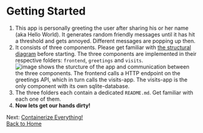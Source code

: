 # Getting Started

1. This app is personally greeting the user after sharing his or her name (aka
   Hello World). It generates random friendly messages until it has hit a
   threshold and gets annoyed. Different messages are popping up then.
2. It consists of three components. Please get familiar with [the structural
   diagram](structure.excalidraw.svg) before starting. The three
   components are implemented in their respective folders: `frontend`,
   `greetings` and `visits`.
   ![image shows the sturcture of the app and communication between the three
   components. The frontend calls a HTTP endpoint on the greetings API, which
   in turn calls the visits-app. The visits-app is the only component with its
   own sqlite-database.](./structure.excalidraw.svg)
3. The three folders each contain a dedicated `README.md`. Get familiar with
   each one of them.
4. **Now lets get our hands dirty!**

Next: [Containerize Everything!](./03_containerize_everything.md)\
[Back to Home](../README.md)
